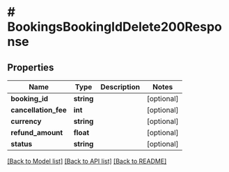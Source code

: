 # # BookingsBookingIdDelete200Response

## Properties

Name | Type | Description | Notes
------------ | ------------- | ------------- | -------------
**booking_id** | **string** |  | [optional]
**cancellation_fee** | **int** |  | [optional]
**currency** | **string** |  | [optional]
**refund_amount** | **float** |  | [optional]
**status** | **string** |  | [optional]

[[Back to Model list]](../../README.md#models) [[Back to API list]](../../README.md#endpoints) [[Back to README]](../../README.md)
